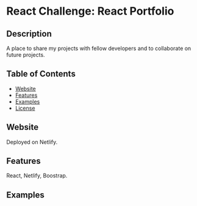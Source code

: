 # React Challenge: React Portfolio

## Description

A place to share my projects with fellow developers and to collaborate on future projects.

## Table of Contents

- [Website](#website)
- [Features](#features)
- [Examples](#examples)
- [License](#license)

## Website

Deployed on Netlify.

## Features

React, Netlify, Boostrap.

## Examples
